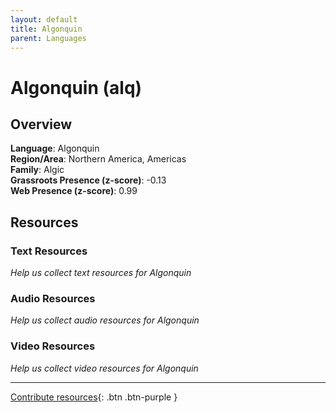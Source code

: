 ```yaml
---
layout: default
title: Algonquin
parent: Languages
---
```


# Algonquin (alq)

## Overview

**Language**: Algonquin  
**Region/Area**: Northern America, Americas  
**Family**: Algic  
**Grassroots Presence (z-score)**: -0.13  
**Web Presence (z-score)**: 0.99  

## Resources

### Text Resources
*Help us collect text resources for Algonquin*

### Audio Resources
*Help us collect audio resources for Algonquin*

### Video Resources
*Help us collect video resources for Algonquin*

---

[Contribute resources](https://forms.office.com/e/1SfLJx3u1r){: .btn .btn-purple }
